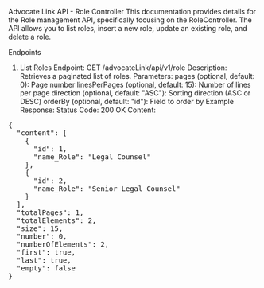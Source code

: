 Advocate Link API - Role Controller
This documentation provides details for the Role management API, specifically focusing on the RoleController. The API allows you to list roles, insert a new role, update an existing role, and delete a role.

Endpoints
1. List Roles
Endpoint: GET /advocateLink/api/v1/role
Description: Retrieves a paginated list of roles.
Parameters:
pages (optional, default: 0): Page number
linesPerPages (optional, default: 15): Number of lines per page
direction (optional, default: "ASC"): Sorting direction (ASC or DESC)
orderBy (optional, default: "id"): Field to order by
Example Response:
Status Code: 200 OK
Content:
<pre>
{
  "content": [
    {
      "id": 1,
      "name_Role": "Legal Counsel"
    },
    {
      "id": 2,
      "name_Role": "Senior Legal Counsel"
    }
  ],
  "totalPages": 1,
  "totalElements": 2,
  "size": 15,
  "number": 0,
  "numberOfElements": 2,
  "first": true,
  "last": true,
  "empty": false
}
  </pre>


